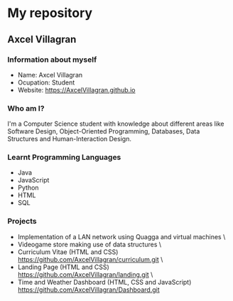 # My repository
## Axcel Villagran
<!--
**AxcelVillagran/AxcelVillagran** is a ✨ _special_ ✨ repository because its `README.md` (this file) appears on your GitHub profile.

Here are some ideas to get you started:

- 🔭 I’m currently working on ...
- 🌱 I’m currently learning ...
- 👯 I’m looking to collaborate on ...
- 🤔 I’m looking for help with ...
- 💬 Ask me about ...
- 📫 How to reach me: ...
- 😄 Pronouns: ...
- ⚡ Fun fact: ...
-->
### Information about myself
- Name: Axcel Villagran
- Ocupation: Student
- Website: https://AxcelVillagran.github.io


### Who am I?
I'm a Computer Science student with knowledge about different areas like Software Design, Object-Oriented Programming, Databases, Data Structures and Human-Interaction Design. 

### Learnt Programming Languages
- Java
- JavaScript
- Python
- HTML
- SQL

### Projects
- Implementation of a LAN network using Quagga and virtual machines \
- Videogame store making use of data structures \
- Curriculum Vitae (HTML and CSS) https://github.com/AxcelVillagran/curriculum.git \
- Landing Page (HTML and CSS) https://github.com/AxcelVillagran/landing.git \ 
- Time and Weather Dashboard (HTML, CSS and JavaScript) https://github.com/AxcelVillagran/Dashboard.git
